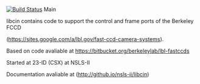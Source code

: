 [![Build Status](https://travis-ci.org/NSLS-II/libcin.svg?branch=master)](https://travis-ci.org/NSLS-II/libcin) Main 

libcin contains code to support the control and frame ports of the
Berkeley FCCD 

(https://sites.google.com/a/lbl.gov/fast-ccd-camera-systems).

Based on code avaliable at https://bitbucket.org/berkeleylab/lbl-fastccds

Started at 23-ID (CSX) at NSLS-II

Documentation avaliable at (http://github.io/nsls-ii/libcin)
